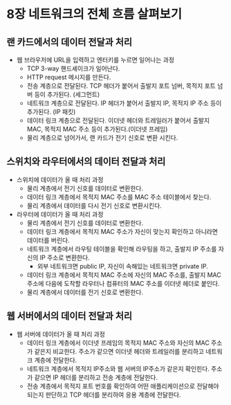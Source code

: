 # 8장 네트워크의 전체 흐름 살펴보기

## 랜 카드에서의 데이터 전달과 처리

- 웹 브라우저에 URL을 입력하고 엔터키를 누르면 일어나는 과정
    - TCP 3-way 핸드셰이크가 일어난다.
    - HTTP request 메시지를 만든다.
    - 전송 계층으로 전달된다. TCP 헤더가 붙어서 출발지 포트 넘버, 목적지 포트 넘버 등이 추가된다. (세그먼트)
    - 네트워크 계층으로 전달된다. IP 헤더가 붙어서 출발지 IP, 목적지 IP 주소 등이 추가된다. (IP 패킷)
    - 데이터 링크 계층으로 전달된다. 이더넷 헤더와 트레일러가 붙어서 출발지 MAC, 목적지 MAC 주소 등이 추가된다.(이더넷 프레임)
    - 물리 계층으로 넘어가서, 랜 카드가 전기 신호로 변환 시킨다.

## 스위치와 라우터에서의 데이터 전달과 처리

- 스위치에 데이터가 올 때 처리 과정
    - 물리 계층에서 전기 신호를 데이터로 변환한다.
    - 데이터 링크 계층에서 목적지 MAC 주소를 MAC 주소 테이블에서 찾는다.
    - 물리 계층에서 데이터를 다시 전기 신호로 변환시킨다.
- 라우터에 데이터가 올 때 처리 과정
    - 물리 계층에서 전기 신호를 데이터로 변환한다.
    - 데이터 링크 계층에서 목적지 MAC 주소가 자신이 맞는지 확인하고 아니라면 데이터를 버린다.
    - 네트워크 계층에서 라우팅 테이블을 확인해 라우팅을 하고, 출발지 IP 주소를 자신의 IP 주소로 변환한다.
        - 외부 네트워크면 public IP, 자신이 속해있는 네트워크면 private IP.
    - 데이터 링크 계층에서 목적지 MAC 주소에 자신의 MAC 주소를, 출발지 MAC 주소에 다음에 도착할 라우터나 컴퓨터의 MAC 주소를 이더넷 헤더로 붙인다.
    - 물리 계층에서 데이터를 전기 신호로 변환한다.

## 웹 서버에서의 데이터 전달과 처리

- 웹 서버에 데이터가 올 때 처리 과정
    - 데이터 링크 계층에서 이더넷 프레임의 목적지 MAC 주소와 자신의 MAC 주소가 같은지 비교한다. 주소가 같으면 이더넷 헤더와 트레일러를 분리하고 네트워크 계층에 전달한다.
    - 네트워크 계층에서 목적지 IP주소와 웹 서버의 IP주소가 같은지 확인힌다. 주소가 같으면 IP 헤더를 분리하고 전송 계층에 전달한다.
    - 전송 계층에서 목적지 포트 번호를 확인하여 어떤 애플리케이션으로 전달해야 되는지 판단하고 TCP 헤더를 분리하여 응용 계층에 전달한다.